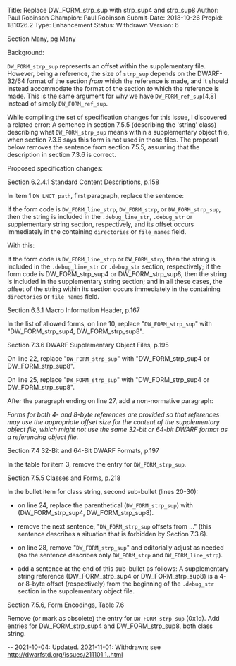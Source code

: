 Title:       Replace DW_FORM_strp_sup with strp_sup4 and strp_sup8
Author:      Paul Robinson
Champion:    Paul Robinson
Submit-Date: 2018-10-26
Propid:      181026.2
Type:        Enhancement
Status:      Withdrawn
Version:     6

Section Many, pg Many

Background:

`DW_FORM_strp_sup` represents an offset within the supplementary file.
However, being a reference, the size of `strp_sup` depends on the 
DWARF-32/64 format of the section _from_ which the reference is made,
and it should instead accommodate the format of the section _to_ which
the reference is made. This is the same argument for why we have 
`DW_FORM_ref_sup`[4,8] instead of simply `DW_FORM_ref_sup`.

While compiling the set of specification changes for this issue, I
discovered a related error: A sentence in section 7.5.5 (describing the
'string' class) describing what `DW_FORM_strp_sup` means within a 
supplementary object file, when section 7.3.6 says this form is not used 
in those files.  The proposal below removes the sentence from section
7.5.5, assuming that the description in section 7.3.6 is correct.


Proposed specification changes:

Section 6.2.4.1 Standard Content Descriptions, p.158

In item 1 `DW_LNCT_path`, first paragraph, replace the sentence:

  If the form code is `DW_FORM_line_strp`, `DW_FORM_strp`, or `DW_FORM_strp_sup`,
  then the string is included in the ``.debug_line_str``, ``.debug_str`` or
  supplementary string section, respectively, and its offset occurs
  immediately in the containing `directories` or ``file_names`` field.

With this:

  If the form code is `DW_FORM_line_strp` or `DW_FORM_strp`,
  then the string is included in the ``.debug_line_str`` or ``.debug_str``
  section, respectively; if the form code is DW_FORM_strp_sup4 or
  DW_FORM_strp_sup8, then the string is included in the supplementary
  string section; and in all these cases, the offset of the string
  within its section occurs immediately in the containing `directories`
  or ``file_names`` field.


Section 6.3.1 Macro Information Header, p.167

In the list of allowed forms, on line 10, replace "`DW_FORM_strp_sup`"
with "DW_FORM_strp_sup4, DW_FORM_strp_sup8".


Section 7.3.6 DWARF Supplementary Object Files, p.195

On line 22, replace "`DW_FORM_strp_sup`" with "DW_FORM_strp_sup4 or
DW_FORM_strp_sup8".

On line 25, replace "`DW_FORM_strp_sup`" with "DW_FORM_strp_sup4
or DW_FORM_strp_sup8".

After the paragraph ending on line 27, add a non-normative paragraph:

  *Forms for both 4- and 8-byte references are provided so that references
  may use the appropriate offset size for the content of the supplementary
  object file, which might not use the same 32-bit or 64-bit DWARF format
  as a referencing object file.*


Section 7.4 32-Bit and 64-Bit DWARF Formats, p.197

In the table for item 3, remove the entry for `DW_FORM_strp_sup`.


Section 7.5.5 Classes and Forms, p.218

In the bullet item for class string, second sub-bullet (lines 20-30):

- on line 24, replace the parenthetical (`DW_FORM_strp_sup`) with
  (DW_FORM_strp_sup4, DW_FORM_strp_sup8).

- remove the next sentence, "`DW_FORM_strp_sup` offsets from ..."
  (this sentence describes a situation that is forbidden by Section 7.3.6).

- on line 28, remove "`DW_FORM_strp_sup`" and editorially adjust as needed
  (so the sentence describes only `DW_FORM_strp` and `DW_FORM_line_strp`).

- add a sentence at the end of this sub-bullet as follows:
    A supplementary string reference (DW_FORM_strp_sup4 or DW_FORM_strp_sup8)
    is a 4- or 8-byte offset (respectively) from the beginning of the
    ``.debug_str`` section in the supplementary object file.


Section 7.5.6, Form Encodings, Table 7.6

Remove (or mark as obsolete) the entry for `DW_FORM_strp_sup` (0x1d).
Add entries for DW_FORM_strp_sup4 and DW_FORM_strp_sup8, both class string.

--
2021-10-04:  Updated.
2021-11-01:  Withdrawn; see http://dwarfstd.org/issues/211101.1..html 
